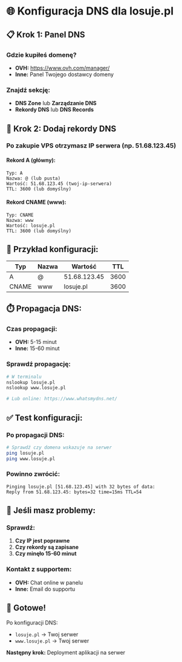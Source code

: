 # 🌐 Konfiguracja DNS dla losuje.pl

## 📋 **Krok 1: Panel DNS**

### **Gdzie kupiłeś domenę?**
- **OVH:** https://www.ovh.com/manager/
- **Inne:** Panel Twojego dostawcy domeny

### **Znajdź sekcję:**
- **DNS Zone** lub **Zarządzanie DNS**
- **Rekordy DNS** lub **DNS Records**

## 🎯 **Krok 2: Dodaj rekordy DNS**

### **Po zakupie VPS otrzymasz IP serwera (np. 51.68.123.45)**

#### **Rekord A (główny):**
```
Typ: A
Nazwa: @ (lub pusta)
Wartość: 51.68.123.45 (twoj-ip-serwera)
TTL: 3600 (lub domyślny)
```

#### **Rekord CNAME (www):**
```
Typ: CNAME
Nazwa: www
Wartość: losuje.pl
TTL: 3600 (lub domyślny)
```

## 📝 **Przykład konfiguracji:**

| Typ | Nazwa | Wartość | TTL |
|-----|-------|---------|-----|
| A | @ | 51.68.123.45 | 3600 |
| CNAME | www | losuje.pl | 3600 |

## ⏱️ **Propagacja DNS:**

### **Czas propagacji:**
- **OVH:** 5-15 minut
- **Inne:** 15-60 minut

### **Sprawdź propagację:**
```bash
# W terminalu
nslookup losuje.pl
nslookup www.losuje.pl

# Lub online: https://www.whatsmydns.net/
```

## ✅ **Test konfiguracji:**

### **Po propagacji DNS:**
```bash
# Sprawdź czy domena wskazuje na serwer
ping losuje.pl
ping www.losuje.pl
```

### **Powinno zwrócić:**
```
Pinging losuje.pl [51.68.123.45] with 32 bytes of data:
Reply from 51.68.123.45: bytes=32 time=15ms TTL=54
```

## 🔧 **Jeśli masz problemy:**

### **Sprawdź:**
1. **Czy IP jest poprawne**
2. **Czy rekordy są zapisane**
3. **Czy minęło 15-60 minut**

### **Kontakt z supportem:**
- **OVH:** Chat online w panelu
- **Inne:** Email do supportu

## 🎯 **Gotowe!**

Po konfiguracji DNS:
- `losuje.pl` → Twoj serwer
- `www.losuje.pl` → Twoj serwer

**Następny krok:** Deployment aplikacji na serwer



